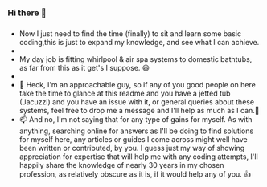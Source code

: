 ### Hi there 👋

###
- Now I just need to find the time (finally) to sit and learn some basic coding,this is just to expand my knowledge, and see what I can achieve.
-   
- My day job is fitting whirlpool & air spa systems to domestic bathtubs, as far from this as it get's I suppose. :smiley:
- 
- 💬 Heck, I'm an approachable guy, so if any of you good people on here take the time to glance at this readme and you have a jetted tub (Jacuzzi) and you have an issue with it, or general queries about these systems, feel free to drop me a message and I'll help as much as I can.💬 
- 📫 And no, I'm not saying that for any type of gains for myself. As with anything, searching online for answers as I'll be doing to find solutions for myself here, any articles or guides I come across might well have been written or contributed, by you. I guess just my way of showing appreciation for expertise that will help me with any coding attempts, I'll happily share the knowledge of nearly 30 years in my chosen profession, as relatively obscure as it is, if it would help any of you. :thumbsup:
###
